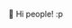 👋 Hi people! :p

<!---
rodolfoguinez/rodolfoguinez is a ✨ special ✨ repository because its `README.md` (this file) appears on your GitHub profile.
You can click the Preview link to take a look at your changes.
--->
